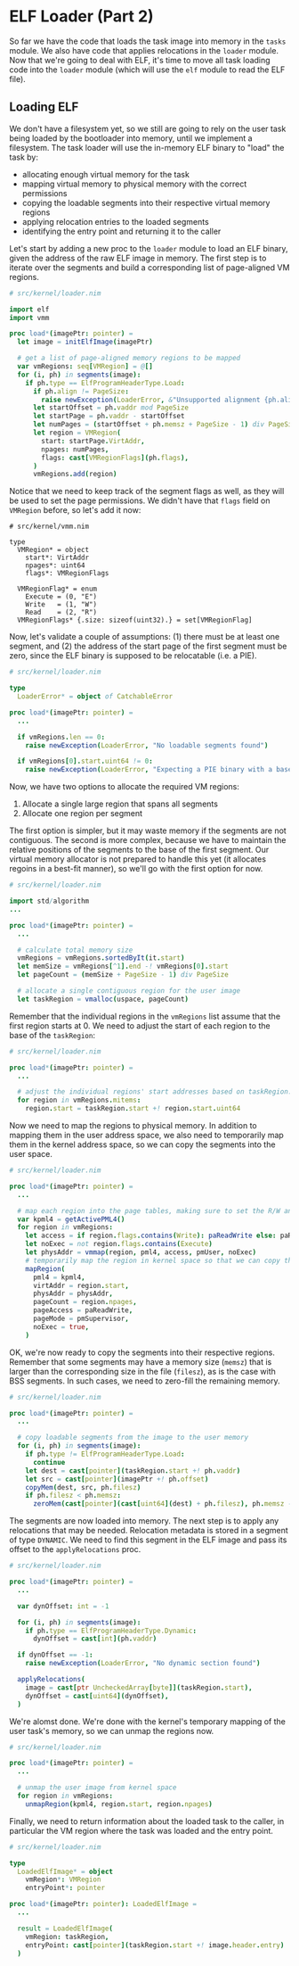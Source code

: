 # ELF Loader (Part 2)

So far we have the code that loads the task image into memory in the `tasks` module. We also have
code that applies relocations in the `loader` module. Now that we're going to deal with ELF, it's
time to move all task loading code into the `loader` module (which will use the `elf` module to read
the ELF file).

## Loading ELF

We don't have a filesystem yet, so we still are going to rely on the user task being loaded by the
bootloader into memory, until we implement a filesystem. The task loader will use the in-memory ELF
binary to "load" the task by:

- allocating enough virtual memory for the task
- mapping virtual memory to physical memory with the correct permissions
- copying the loadable segments into their respective virtual memory regions
- applying relocation entries to the loaded segments
- identifying the entry point and returning it to the caller

Let's start by adding a new proc to the `loader` module to load an ELF binary, given the address of
the raw ELF image in memory. The first step is to iterate over the segments and build a
corresponding list of page-aligned VM regions.

```nim
# src/kernel/loader.nim

import elf
import vmm

proc load*(imagePtr: pointer) =
  let image = initElfImage(imagePtr)

  # get a list of page-aligned memory regions to be mapped
  var vmRegions: seq[VMRegion] = @[]
  for (i, ph) in segments(image):
    if ph.type == ElfProgramHeaderType.Load:
      if ph.align != PageSize:
        raise newException(LoaderError, &"Unsupported alignment {ph.align:#x} for segment {i}")
      let startOffset = ph.vaddr mod PageSize
      let startPage = ph.vaddr - startOffset
      let numPages = (startOffset + ph.memsz + PageSize - 1) div PageSize
      let region = VMRegion(
        start: startPage.VirtAddr,
        npages: numPages,
        flags: cast[VMRegionFlags](ph.flags),
      )
      vmRegions.add(region)
```

Notice that we need to keep track of the segment flags as well, as they will be used to set the page
permissions. We didn't have that `flags` field on `VMRegion` before, so let's add it now:

```nim{7-13}
# src/kernel/vmm.nim

type
  VMRegion* = object
    start*: VirtAddr
    npages*: uint64
    flags*: VMRegionFlags

  VMRegionFlag* = enum
    Execute = (0, "E")
    Write   = (1, "W")
    Read    = (2, "R")
  VMRegionFlags* {.size: sizeof(uint32).} = set[VMRegionFlag]
```

Now, let's validate a couple of assumptions: (1) there must be at least one segment, and (2) the
address of the start page of the first segment must be zero, since the ELF binary is supposed to be
relocatable (i.e. a PIE).

```nim
# src/kernel/loader.nim

type
  LoaderError* = object of CatchableError

proc load*(imagePtr: pointer) =
  ...

  if vmRegions.len == 0:
    raise newException(LoaderError, "No loadable segments found")

  if vmRegions[0].start.uint64 != 0:
    raise newException(LoaderError, "Expecting a PIE binary with a base address of 0")
```

Now, we have two options to allocate the required VM regions:

1. Allocate a single large region that spans all segments
2. Allocate one region per segment

The first option is simpler, but it may waste memory if the segments are not contiguous. The second
is more complex, because we have to maintain the relative positions of the segments to the base of
the first segment. Our virtual memory allocator is not prepared to handle this yet (it allocates
regoins in a best-fit manner), so we'll go with the first option for now.

```nim
# src/kernel/loader.nim

import std/algorithm
...

proc load*(imagePtr: pointer) =
  ...

  # calculate total memory size
  vmRegions = vmRegions.sortedByIt(it.start)
  let memSize = vmRegions[^1].end -! vmRegions[0].start
  let pageCount = (memSize + PageSize - 1) div PageSize

  # allocate a single contiguous region for the user image
  let taskRegion = vmalloc(uspace, pageCount)
```

Remember that the individual regions in the `vmRegions` list assume that the first region starts at 0. We need to adjust the start of each region to the base of the `taskRegion`:

```nim
# src/kernel/loader.nim

proc load*(imagePtr: pointer) =
  ...

  # adjust the individual regions' start addresses based on taskRegion.start
  for region in vmRegions.mitems:
    region.start = taskRegion.start +! region.start.uint64
```

Now we need to map the regions to physical memory. In addition to mapping them in the user address
space, we also need to temporarily map them in the kernel address space, so we can copy the segments
into the user space.

```nim
# src/kernel/loader.nim

proc load*(imagePtr: pointer) =
  ...

  # map each region into the page tables, making sure to set the R/W and NX flags as needed
  var kpml4 = getActivePML4()
  for region in vmRegions:
    let access = if region.flags.contains(Write): paReadWrite else: paRead
    let noExec = not region.flags.contains(Execute)
    let physAddr = vmmap(region, pml4, access, pmUser, noExec)
    # temporarily map the region in kernel space so that we can copy the segments and apply relocations
    mapRegion(
      pml4 = kpml4,
      virtAddr = region.start,
      physAddr = physAddr,
      pageCount = region.npages,
      pageAccess = paReadWrite,
      pageMode = pmSupervisor,
      noExec = true,
    )
```

OK, we're now ready to copy the segments into their respective regions. Remember that some segments
may have a memory size (`memsz`) that is larger than the corresponding size in the file (`filesz`),
as is the case with BSS segments. In such cases, we need to zero-fill the remaining memory.

```nim
# src/kernel/loader.nim

proc load*(imagePtr: pointer) =
  ...

  # copy loadable segments from the image to the user memory
  for (i, ph) in segments(image):
    if ph.type != ElfProgramHeaderType.Load:
      continue
    let dest = cast[pointer](taskRegion.start +! ph.vaddr)
    let src = cast[pointer](imagePtr +! ph.offset)
    copyMem(dest, src, ph.filesz)
    if ph.filesz < ph.memsz:
      zeroMem(cast[pointer](cast[uint64](dest) + ph.filesz), ph.memsz - ph.filesz)
```

The segments are now loaded into memory. The next step is to apply any relocations that may be
needed. Relocation metadata is stored in a segment of type `DYNAMIC`. We need to find this segment
in the ELF image and pass its offset to the `applyRelocations` proc.

```nim
# src/kernel/loader.nim

proc load*(imagePtr: pointer) =
  ...

  var dynOffset: int = -1

  for (i, ph) in segments(image):
    if ph.type == ElfProgramHeaderType.Dynamic:
      dynOffset = cast[int](ph.vaddr)

  if dynOffset == -1:
    raise newException(LoaderError, "No dynamic section found")

  applyRelocations(
    image = cast[ptr UncheckedArray[byte]](taskRegion.start),
    dynOffset = cast[uint64](dynOffset),
  )
```

We're alomst done. We're done with the kernel's temporary mapping of the user task's memory, so we
can unmap the regions now.

```nim
# src/kernel/loader.nim

proc load*(imagePtr: pointer) =
  ...

  # unmap the user image from kernel space
  for region in vmRegions:
    unmapRegion(kpml4, region.start, region.npages)
```

Finally, we need to return information about the loaded task to the caller, in particular the VM
region where the task was loaded and the entry point.

```nim
# src/kernel/loader.nim

type
  LoadedElfImage* = object
    vmRegion*: VMRegion
    entryPoint*: pointer

proc load*(imagePtr: pointer): LoadedElfImage =
  ...

  result = LoadedElfImage(
    vmRegion: taskRegion,
    entryPoint: cast[pointer](taskRegion.start +! image.header.entry)
  )
```
